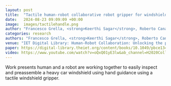 ```yaml
---
layout: post
title:  "Tactile human-robot collaborative robot gripper for windshield inspection and assembly"
date:   2024-08-23 09:09:09 +00:00
image:  images/tactilehandle.png
author: "Francesco Grella, <strong>Keerthi Sagar</strong>, Roberto Canale, Michal Jilich, Alessandro Albini, Gorgio Cannata, Matteo Zoppi"
categories: research
authors: "Francesco Grella, <strong>Keerthi Sagar</strong>, Roberto Canale, Michal Jilich, Alessandro Albini, Gorgio Cannata, Matteo Zoppi"
venue: "IET Digital Library: Human-Robot Collaboration: Unlocking the potential for industrial applications,2023"
paper: https://digital-library.theiet.org/content/books/10.1049/pbce134e_ch7
video: https://www.youtube.com/watch?v=oQxQ01yE3lw&ab_channel=H2020CollaborateProject
---
```


Work presents human and a robot are working together to easily inspect and preassemble a heavy car windshield using hand guidance using a tactile windshield gripper.
